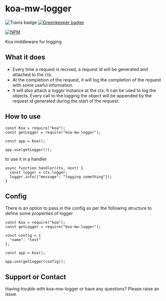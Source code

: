 # koa-mw-logger

![Travis badge](https://travis-ci.org/singhs020/koa-mw-logger.svg?branch=master) [![Greenkeeper badge](https://badges.greenkeeper.io/singhs020/koa-mw-logger.svg)](https://greenkeeper.io/)

[![NPM](https://nodei.co/npm/koa-mw-logger.png?downloads=true)](https://www.npmjs.com/package/koa-mw-logger/)

Koa middleware for logging

## What it does
- Every time a request is recived, a request id will be generated and attached to the ctx.
- At the completion of the request, it will log the completion of the request with some useful information.
- It will also attach a logger instance at the ctx. It can be used to log the objects. Every call to the logging the object will be appended by the request id generated during the start of the request.

## How to use
```
const Koa = require("koa");
const getLogger = require("koa-mw-logger");

const app = Koa();

app.use(getLogger());
```

to use it in a handler
```
async function handler(ctx, next) {
  const logger = ctx.logger;
  logger.info({"message": "logging something"});
}
```

## Config
There is an option to pass in the config as per the following structure to define some properties of logger.

```
const Koa = require("koa");
const getLogger = require("koa-mw-logger");

const config = {
  "name": "test"
};

const app = Koa();

app.use(getLogger(config));
```

## Support or Contact
Having trouble with koa-mw-logger or have any questions? Please raise an issue.
